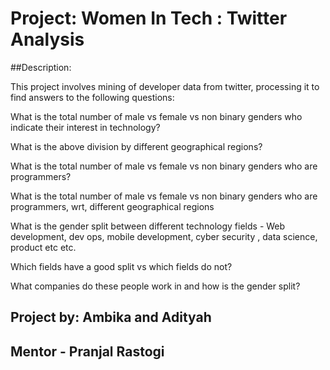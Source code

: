 # Project: Women In Tech : Twitter Analysis
##Description:

This project involves mining of developer data from twitter, processing it to find answers to the following questions:

What is the total number of male vs female vs non binary genders who indicate their interest in technology?

What is the above division by different geographical regions?

What is the total number of male vs female vs non binary genders who are programmers?

What is the total number of male vs female vs non binary genders who are programmers, wrt, different geographical regions

What is the gender split between different technology fields - Web development, dev ops, mobile development, cyber security , data science, product etc etc.

Which fields have a good split vs which fields do not?

What companies do these people work in and how is the gender split?

## Project by: Ambika and Adityah
## Mentor - Pranjal Rastogi
